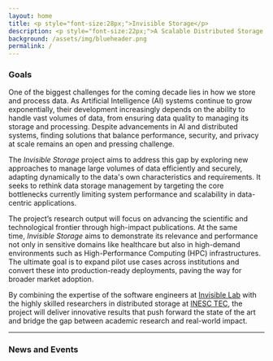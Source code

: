 ```yaml
---
layout: home
title: <p style="font-size:28px;">Invisible Storage</p>
description: <p style="font-size:22px;">A Scalable Distributed Storage System for Data-Intensive Applications</p>
background: /assets/img/blueheader.png
permalink: /
---
```


### Goals

One of the biggest challenges for the coming decade lies in how we store and process data. As Artificial Intelligence (AI) systems continue to grow exponentially, their development increasingly depends on the ability to handle vast volumes of data, from ensuring data quality to managing its storage and processing. Despite advancements in AI and distributed systems, finding solutions that balance performance, security, and privacy at scale remains an open and pressing challenge.

The *Invisible Storage* project aims to address this gap by exploring new approaches to manage large volumes of data efficiently and securely, adapting dynamically to the data's own characteristics and requirements. It seeks to rethink data storage management by targeting the core bottlenecks currently limiting system performance and scalability in data-centric applications.

The project’s research output will focus on advancing the scientific and technological frontier through high-impact publications. At the same time, *Invisible Storage* aims to demonstrate its relevance and performance not only in sensitive domains like healthcare but also in high-demand environments such as High-Performance Computing (HPC) infrastructures. The ultimate goal is to expand pilot use cases across institutions and convert these into production-ready deployments, paving the way for broader market adoption.

By combining the expertise of the software engineers at [Invisible Lab](https://invisiblelab.dev) with the highly skilled researchers in distributed storage at [INESC TEC](https://www.inesctec.pt/en), the project will deliver innovative results that push forward the state of the art and bridge the gap between academic research and real-world impact.

 

---

### News and Events


